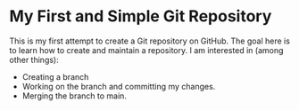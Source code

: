 # My First and Simple Git Repository 
This is my first attempt to create a Git repository on GitHub. 
The goal here is to learn how to create and maintain a repository.
I am interested in (among other things):
- Creating a branch
- Working on the branch and committing my changes.
- Merging the branch to main.
